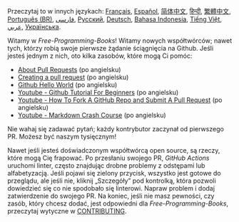 Przeczytaj to w innych językach: [Français](HOWTO-fr.md), [Español](HOWTO-es.md), [简体中文](HOWTO-zh.md), [हिन्दी](HOWTO-hi.md), [繁體中文](HOWTO-zh_TW.md), [Português (BR)](HOWTO-pt_BR.md), [فارسی](HOWTO-fa_IR.md), [Русский](HOWTO-ru.md), [Deutsch](HOWTO-de.md), [Bahasa Indonesia](HOWTO-id.md), [Tiếng Việt](HOWTO-vi.md), [عربي](HOWTO-ar.md), [Українська](HOWTO-ua.md).

Witamy w *Free-Programming-Books*! Witamy nowych współtwórców; nawet tych, którzy robią swoje pierwsze żądanie ściągnięcia na Github. Jeśli jesteś jednym z nich, oto kilka zasobów, które mogą Ci pomóc:

* [About Pull Requests](https://help.github.com/articles/about-pull-requests/) (po angielsku)
* [Creating a pull request](https://docs.github.com/en/free-pro-team@latest/github/collaborating-with-issues-and-pull-requests/creating-a-pull-request) (po angielsku)
* [Github Hello World](https://guides.github.com/activities/hello-world/) (po angielsku)
* [Youtube - Github Tutorial For Beginners](https://www.youtube.com/watch?v=0fKg7e37bQE) (po angielsku)
* [Youtube - How To Fork A GitHub Repo and Submit A Pull Request](https://www.youtube.com/watch?v=G1I3HF4YWEw) (po angielsku)
* [Youtube - Markdown Crash Course](https://www.youtube.com/watch?v=HUBNt18RFbo) (po angielsku)


Nie wahaj się zadawać pytań; każdy kontrybutor zaczynał od pierwszego PR. Możesz być naszym tysięcznym! 

Nawet jeśli jesteś doświadczonym współtwórcą open source, są rzeczy, które mogą Cię frapować. Po przesłaniu swojego PR, *GitHub Actions* uruchomi linter, często znajdując drobne problemy z odstępami lub alfabetyzacją. Jeśli pojawi się zielony przycisk, wszystko jest gotowe do przeglądu, ale jeśli nie, kliknij „Szczegóły” pod kontrolką, która pozwoli dowiedzieć się co nie spodobało się linterowi. Napraw problem i dodaj zatwierdzenie do swojego PR.
Na koniec, jeśli nie masz pewności, czy zasób, który chcesz dodać, jest odpowiedni dla *Free-Programming-Books*, przeczytaj wytyczne w [CONTRIBUTING](CONTRIBUTING-pl.md).
